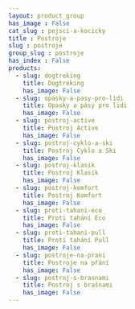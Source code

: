 ```yaml
---
layout: product_group
has_image : False
cat_slug : pejsci-a-kocicky
title : Postroje
slug : postroje
group_slug : postroje
has_index : False
products:
  - slug: dogtreking
    title: Dogtreking
    has_image: False
  - slug: opasky-a-pasy-pro-lidi
    title: Opasky a pásy pro lidi
    has_image: False
  - slug: postroj-active
    title: Postroj Active
    has_image: False
  - slug: postroj-cyklo-a-ski
    title: Postroj Cyklo a Ski
    has_image: False
  - slug: postroj-klasik
    title: Postroj Klasik
    has_image: False
  - slug: postroj-komfort
    title: Postroj Komfort
    has_image: False
  - slug: proti-tahani-eco
    title: Proti tahání Eco
    has_image: False
  - slug: proti-tahani-pull
    title: Proti tahání Pull
    has_image: False
  - slug: postroje-na-prani
    title: Postroje na přání
    has_image: False
  - slug: postroj-s-brasnami
    title: Postroj s brašnami
    has_image: False
---
```


